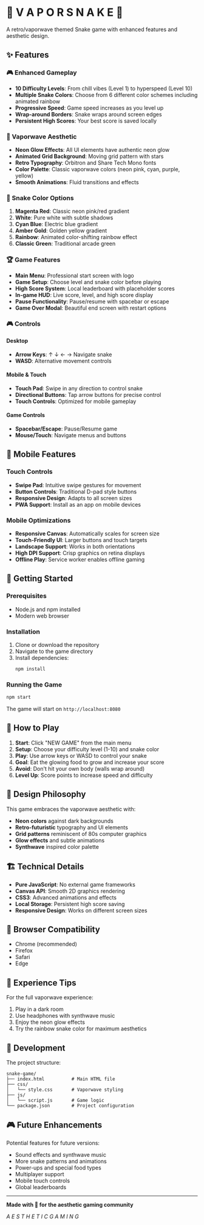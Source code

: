 # 🐍 V A P O R  S N A K E 🐍

A retro/vaporwave themed Snake game with enhanced features and aesthetic design.

## ✨ Features

### 🎮 Enhanced Gameplay
- **10 Difficulty Levels**: From chill vibes (Level 1) to hyperspeed (Level 10)
- **Multiple Snake Colors**: Choose from 6 different color schemes including animated rainbow
- **Progressive Speed**: Game speed increases as you level up
- **Wrap-around Borders**: Snake wraps around screen edges
- **Persistent High Scores**: Your best score is saved locally

### 🎨 Vaporwave Aesthetic
- **Neon Glow Effects**: All UI elements have authentic neon glow
- **Animated Grid Background**: Moving grid pattern with stars
- **Retro Typography**: Orbitron and Share Tech Mono fonts
- **Color Palette**: Classic vaporwave colors (neon pink, cyan, purple, yellow)
- **Smooth Animations**: Fluid transitions and effects

### 🎯 Snake Color Options
1. **Magenta Red**: Classic neon pink/red gradient
2. **White**: Pure white with subtle shadows
3. **Cyan Blue**: Electric blue gradient
4. **Amber Gold**: Golden yellow gradient
5. **Rainbow**: Animated color-shifting rainbow effect
6. **Classic Green**: Traditional arcade green

### 🏆 Game Features
- **Main Menu**: Professional start screen with logo
- **Game Setup**: Choose level and snake color before playing
- **High Score System**: Local leaderboard with placeholder scores
- **In-game HUD**: Live score, level, and high score display
- **Pause Functionality**: Pause/resume with spacebar or escape
- **Game Over Modal**: Beautiful end screen with restart options

### 🎮 Controls

#### Desktop
- **Arrow Keys**: ↑ ↓ ← → Navigate snake
- **WASD**: Alternative movement controls

#### Mobile & Touch
- **Touch Pad**: Swipe in any direction to control snake
- **Directional Buttons**: Tap arrow buttons for precise control
- **Touch Controls**: Optimized for mobile gameplay

#### Game Controls
- **Spacebar/Escape**: Pause/Resume game
- **Mouse/Touch**: Navigate menus and buttons

## 📱 Mobile Features

### Touch Controls
- **Swipe Pad**: Intuitive swipe gestures for movement
- **Button Controls**: Traditional D-pad style buttons
- **Responsive Design**: Adapts to all screen sizes
- **PWA Support**: Install as an app on mobile devices

### Mobile Optimizations
- **Responsive Canvas**: Automatically scales for screen size
- **Touch-Friendly UI**: Larger buttons and touch targets
- **Landscape Support**: Works in both orientations
- **High DPI Support**: Crisp graphics on retina displays
- **Offline Play**: Service worker enables offline gaming

## 🚀 Getting Started

### Prerequisites
- Node.js and npm installed
- Modern web browser

### Installation
1. Clone or download the repository
2. Navigate to the game directory
3. Install dependencies:
   ```bash
   npm install
   ```

### Running the Game
```bash
npm start
```

The game will start on `http://localhost:8080`

## 🎯 How to Play

1. **Start**: Click "NEW GAME" from the main menu
2. **Setup**: Choose your difficulty level (1-10) and snake color
3. **Play**: Use arrow keys or WASD to control your snake
4. **Goal**: Eat the glowing food to grow and increase your score
5. **Avoid**: Don't hit your own body (walls wrap around)
6. **Level Up**: Score points to increase speed and difficulty

## 🎨 Design Philosophy

This game embraces the vaporwave aesthetic with:
- **Neon colors** against dark backgrounds
- **Retro-futuristic** typography and UI elements
- **Grid patterns** reminiscent of 80s computer graphics
- **Glow effects** and subtle animations
- **Synthwave** inspired color palette

## 🏗️ Technical Details

- **Pure JavaScript**: No external game frameworks
- **Canvas API**: Smooth 2D graphics rendering
- **CSS3**: Advanced animations and effects
- **Local Storage**: Persistent high score saving
- **Responsive Design**: Works on different screen sizes

## 📱 Browser Compatibility

- Chrome (recommended)
- Firefox
- Safari
- Edge

## 🎵 Experience Tips

For the full vaporwave experience:
1. Play in a dark room
2. Use headphones with synthwave music
3. Enjoy the neon glow effects
4. Try the rainbow snake color for maximum aesthetics

## 🔧 Development

The project structure:
```
snake-game/
├── index.html          # Main HTML file
├── css/
│   └── style.css       # Vaporwave styling
├── js/
│   └── script.js       # Game logic
└── package.json        # Project configuration
```

## 🎮 Future Enhancements

Potential features for future versions:
- Sound effects and synthwave music
- More snake patterns and animations
- Power-ups and special food types
- Multiplayer support
- Mobile touch controls
- Global leaderboards

---

**Made with 💜 for the aesthetic gaming community**

*A E S T H E T I C  G A M I N G*

